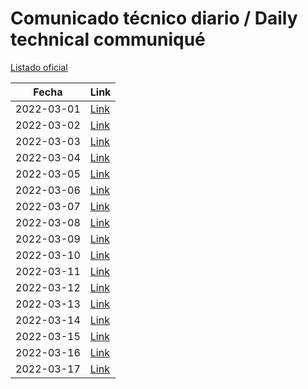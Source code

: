 # Comunicado técnico diario / Daily technical communiqué

[Listado oficial](https://www.gob.mx/salud/documentos/coronavirus-covid19-comunicados-tecnicos-diarios-marzo-2022)

| Fecha               | Link        |
| ------------------- | ----------  |
| 2022-03-01 | [Link](https://www.gob.mx/salud/prensa/comunicado-tecnico-diario-covid-19-295687) |
| 2022-03-02 | [Link](https://www.gob.mx/salud/prensa/comunicado-tecnico-diario-covid-19-295827) |
| 2022-03-03 | [Link](https://www.gob.mx/salud/prensa/comunicado-tecnico-diario-covid-19-295833) |
| 2022-03-04 | [Link](https://www.gob.mx/salud/prensa/comunicado-tecnico-diario-covid-19-295838) |
| 2022-03-05 | [Link](https://www.gob.mx/salud/prensa/comunicado-tecnico-diario-covid-19-295835) |
| 2022-03-06 | [Link](https://www.gob.mx/salud/prensa/comunicado-tecnico-diario-covid-19-295844) |
| 2022-03-07 | [Link](https://www.gob.mx/salud/prensa/comunicado-tecnico-diario-covid-19-296190) |
| 2022-03-08 | [Link](https://www.gob.mx/salud/prensa/comunicado-tecnico-diario-covid-19-296192) |
| 2022-03-09 | [Link](https://www.gob.mx/salud/prensa/comunicado-tecnico-diario-covid-19-296193) |
| 2022-03-10 | [Link](https://www.gob.mx/salud/prensa/comunicado-tecnico-diario-covid-19-296195) |
| 2022-03-11 | [Link](https://www.gob.mx/salud/prensa/comunicado-tecnico-diario-covid-19-296196) |
| 2022-03-12 | [Link](https://www.gob.mx/salud/prensa/comunicado-tecnico-diario-covid-19-296197) |
| 2022-03-13 | [Link](https://www.gob.mx/salud/prensa/comunicado-tecnico-diario-covid-19-296198) |
| 2022-03-14 | [Link](https://www.gob.mx/salud/prensa/comunicado-tecnico-diario-covid-19-296813) |
| 2022-03-15 | [Link](https://www.gob.mx/salud/prensa/comunicado-tecnico-diario-covid-19-296816) |
| 2022-03-16 | [Link](https://www.gob.mx/salud/prensa/comunicado-tecnico-diario-covid-19-296822) |
| 2022-03-17 | [Link](https://www.gob.mx/salud/prensa/comunicado-tecnico-diario-covid-19-296831) |
